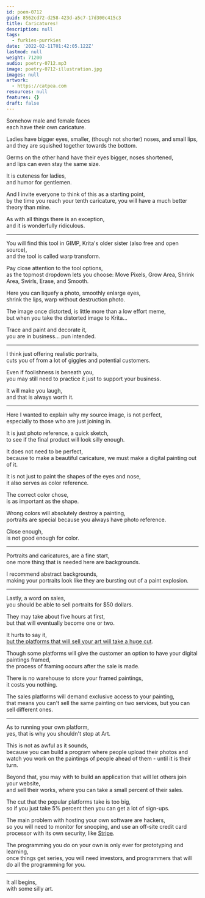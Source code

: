 ```yaml
---
id: poem-0712
guid: 8562cd72-d258-423d-a5c7-17d300c415c3
title: Caricatures!
description: null
tags:
  - furkies-purrkies
date: '2022-02-11T01:42:05.122Z'
lastmod: null
weight: 71200
audio: poetry-0712.mp3
image: poetry-0712-illustration.jpg
images: null
artwork:
  - https://catpea.com
resources: null
features: {}
draft: false
---
```


Somehow male and female faces\
each have their own caricature.

Ladies have bigger eyes, smaller, (though not shorter) noses, and small lips,\
and they are squished together towards the bottom.

Germs on the other hand have their eyes bigger, noses shortened,\
and lips can even stay the same size.

It is cuteness for ladies,\
and humor for gentlemen.

And I invite everyone to think of this as a starting point,\
by the time you reach your tenth caricature, you will have a much better theory than mine.

As with all things there is an exception,\
and it is wonderfully ridiculous.

---

You will find this tool in GIMP, Krita's older sister (also free and open source),\
and the tool is called warp transform.

Pay close attention to the tool options,\
as the topmost dropdown lets you choose: Move Pixels, Grow Area, Shrink Area, Swirls, Erase, and Smooth.

Here you can liquefy a photo, smoothly enlarge eyes,\
shrink the lips, warp without destruction photo.

The image once distorted, is little more than a low effort meme,\
but when you take the distorted image to Krita...

Trace and paint and decorate it,\
you are in business... pun intended.

---

I think just offering realistic portraits,\
cuts you of from a lot of giggles and potential customers.

Even if foolishness is beneath you,\
you may still need to practice it just to support your business.

It will make you laugh,\
and that is always worth it.

---

Here I wanted to explain why my source image, is not perfect,\
especially to those who are just joining in.

It is just photo reference, a quick sketch,\
to see if the final product will look silly enough.

It does not need to be perfect,\
because to make a beautiful caricature, we must make a digital painting out of it.

It is not just to paint the shapes of the eyes and nose,\
it also serves as color reference.

The correct color chose,\
is as important as the shape.

Wrong colors will absolutely destroy a painting,\
portraits are special because you always have photo reference.

Close enough,\
is not good enough for color.

---

Portraits and caricatures, are a fine start,\
one more thing that is needed here are backgrounds.

I recommend abstract backgrounds,\
making your portraits look like they are bursting out of a paint explosion.

---

Lastly, a word on sales,\
you should be able to sell portraits for $50 dollars.

They may take about five hours at first,\
but that will eventually become one or two.

It hurts to say it,\
[but the platforms that will sell your art will take a huge cut](https://www.qwant.com/?q=where+to+sell+digital+art\&client=opensearch\&t=web).

Though some platforms will give the customer an option to have your digital paintings framed,\
the process of framing occurs after the sale is made.

There is no warehouse to store your framed paintings,\
it costs you nothing.

The sales platforms will demand exclusive access to your painting,\
that means you can't sell the same painting on two services, but you can sell different ones.

---

As to running your own platform,\
yes, that is why you shouldn't stop at Art.

This is not as awful as it sounds,\
because you can build a program where people upload their photos and watch you work on the paintings of people ahead of them - until it is their turn.

Beyond that, you may with to build an application that will let others join your website,\
and sell their works, where you can take a small percent of their sales.

The cut that the popular platforms take is too big,\
so if you just take 5% percent then you can get a lot of sign-ups.

The main problem with hosting your own software are hackers,\
so you will need to monitor for snooping, and use an off-site credit card processor with its own security, like [Stripe](https://www.youtube.com/watch?v=YTc0Zi70AjM).

The programming you do on your own is only ever for prototyping and learning,\
once things get series, you will need investors, and programmers that will do all the programming for you.

---

It all begins,\
with some silly art.
